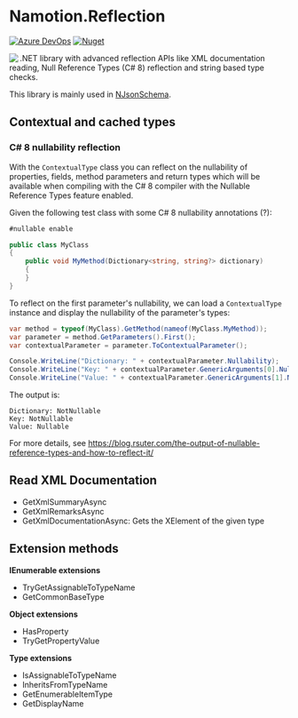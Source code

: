 # Namotion.Reflection

[![Azure DevOps](https://img.shields.io/azure-devops/build/rsuter/Namotion.Reflection/16/master.svg)](https://rsuter.visualstudio.com/Namotion.Reflection/_build?definitionId=16)
[![Nuget](https://img.shields.io/nuget/v/Namotion.Reflection.svg)](https://www.nuget.org/packages/Namotion.Reflection/)

<img align="left" src="https://raw.githubusercontent.com/RicoSuter/Namotion.Reflection/master/assets/GitHubIcon.png">

.NET library with advanced reflection APIs like XML documentation reading, Null Reference Types (C# 8) reflection and string based type checks.

This library is mainly used in [NJsonSchema](https://github.com/RicoSuter/NJsonSchema).

## Contextual and cached types

### C# 8 nullability reflection

With the `ContextualType` class you can reflect on the nullability of properties, fields, method parameters and return types which will be available when compiling with the C# 8 compiler with the Nullable Reference Types feature enabled. 

Given the following test class with some C# 8 nullability annotations (?):

```csharp
#nullable enable

public class MyClass
{
    public void MyMethod(Dictionary<string, string?> dictionary)
    {
    }
}
```

To reflect on the first parameter's nullability, we can load a `ContextualType` instance and display the nullability of the parameter's types:

```csharp
var method = typeof(MyClass).GetMethod(nameof(MyClass.MyMethod));
var parameter = method.GetParameters().First();
var contextualParameter = parameter.ToContextualParameter();

Console.WriteLine("Dictionary: " + contextualParameter.Nullability);
Console.WriteLine("Key: " + contextualParameter.GenericArguments[0].Nullability);
Console.WriteLine("Value: " + contextualParameter.GenericArguments[1].Nullability);
```

The output is: 

```
Dictionary: NotNullable
Key: NotNullable
Value: Nullable
```

For more details, see https://blog.rsuter.com/the-output-of-nullable-reference-types-and-how-to-reflect-it/

## Read XML Documentation

- GetXmlSummaryAsync
- GetXmlRemarksAsync
- GetXmlDocumentationAsync: Gets the XElement of the given type

## Extension methods

**IEnumerable extensions**

- TryGetAssignableToTypeName
- GetCommonBaseType

**Object extensions**

- HasProperty
- TryGetPropertyValue

**Type extensions**

- IsAssignableToTypeName
- InheritsFromTypeName
- GetEnumerableItemType
- GetDisplayName
